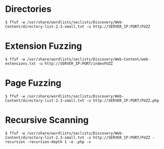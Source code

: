 # Directories

```
$ ffuf -w /usr/share/wordlists/seclists/Discovery/Web-Content/directory-list-2.3-small.txt -u http://SERVER_IP:PORT/FUZZ
```

# Extension Fuzzing
```
$ ffuf -w /usr/share/wordlists/seclists/Discovery/Web-Content/web-extensions.txt -u http://SERVER_IP:PORT/indexFUZZ
```

# Page Fuzzing
```
$ ffuf -w /usr/share/wordlists/seclists/Discovery/Web-Content/directory-list-2.3-small.txt -u http://SERVER_IP:PORT/FUZZ.php
```

# Recursive Scanning
```
$ ffuf -w /usr/share/wordlists/seclists/Discovery/Web-Content/directory-list-2.3-small.txt -u http://SERVER_IP:PORT/FUZZ -recursion -recursion-depth 1 -e .php -v
```